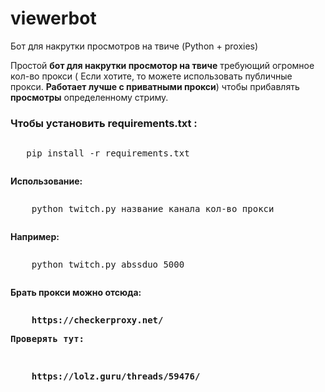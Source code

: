 # viewerbot
Бот для накрутки просмотров на твиче (Python + proxies)
<p>Простой <b>бот для накрутки просмотор на твиче</b> требующий огромное кол-во прокси ( Если хотите, то можете использовать публичные прокси. <b>Работает лучше с приватными прокси</b>) чтобы прибавлять <b>просмотры</b> определенному стриму.<p>


<h3>Чтобы установить <b>requirements.txt :</b></h3> 
	 <pre><p>	pip install -r requirements.txt</p></pre>
<b>Использование: </b>
	<pre><p>	python twitch.py название канала кол-во прокси</p></pre>
<b>Например: </b>
	<pre><p>	python twitch.py abssduo 5000</p></pre>
<b>Брать прокси можно отсюда: <b>
	<pre><p>	https://checkerproxy.net/<p><pre>
<b>Проверять тут: <b>
	<pre><p>	https://lolz.guru/threads/59476/<p><pre>

